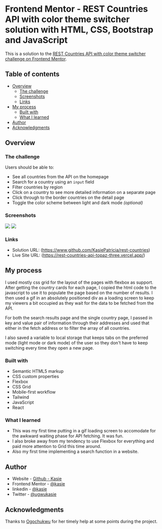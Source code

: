 # Frontend Mentor - REST Countries API with color theme switcher solution with HTML, CSS, Bootstrap and JavaScript

This is a solution to the [REST Countries API with color theme switcher challenge on Frontend Mentor](https://www.frontendmentor.io/challenges/rest-countries-api-with-color-theme-switcher-5cacc469fec04111f7b848ca).

## Table of contents

- [Overview](#overview)
  - [The challenge](#the-challenge)
  - [Screenshots](#screenshot)
  - [Links](#links)
- [My process](#my-process)
  - [Built with](#built-with)
  - [What I learned](#what-i-learned)
- [Author](#author)
- [Acknowledgments](#acknowledgments)

## Overview

### The challenge

Users should be able to:

- See all countries from the API on the homepage
- Search for a country using an `input` field
- Filter countries by region
- Click on a country to see more detailed information on a separate page
- Click through to the border countries on the detail page
- Toggle the color scheme between light and dark mode _(optional)_

### Screenshots

![](/src/screenshot/img/Screenshot1.png)
![](/src/screenshot/img/Screenshot2.png)

### Links

- Solution URL: (https://www.github.com/KasiePatricia/rest-countries)
- Live Site URL: (https://rest-countries-api-topaz-three.vercel.app/)

## My process

I used mostly css grid for the layout of the pages with flexbox as support. After getting the country cards for each page, I copied the html code to the javascript to use it to populate the page based on the number of results. I then used a gif in an absolutely positioned div as a loading screen to keep my viewers a bit occupied as they wait for the data to be fetched from the API.

For both the search results page and the single country page, I passed in key and value pair of information through their addresses and used that either in the fetch address or to filter the array of all countries.

I also saved a variable to local storage that keeps tabs on the preferred mode (light mode or dark mode) of the user so they don't have to keep switching every time they open a new page.

### Built with

- Semantic HTML5 markup
- CSS custom properties
- Flexbox
- CSS Grid
- Mobile-first workflow
- Tailwind
- JavaScript
- React

### What I learned

- This was my first time putting in a gif loading screen to accomodate for the awkward waiting phase for API fetching. It was fun.
- I also broke away from my tendency to use Flexbox for everything and paid more attention to Grid this time around.
- Also my first time implementing a search function in a website.

## Author

- Website - [Github - Kasie](https://www.github.com/KasiePatricia)
- Frontend Mentor - [@kasie](https://www.frontendmentor.io/profile/KasiePatricia)
- linkedin - [@kasie](https://linkedin.com/in/UgwuKasie)
- Twitter - [@ugwukasie](https://www.twitter.com/UgwuKasie)

## Acknowledgments

Thanks to [Ogochukwu](https://www.github.com/Ogochukwu) for her timely help at some points during the project.
